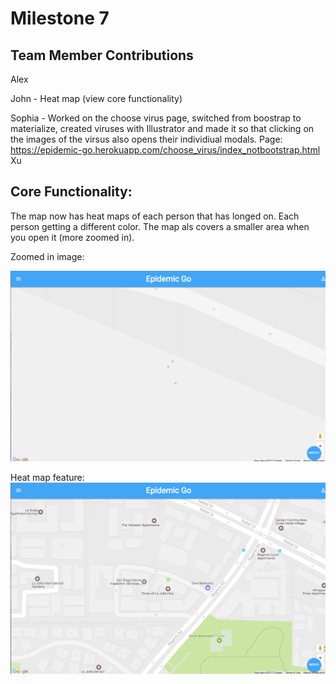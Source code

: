 # Milestone 7

## Team Member Contributions
Alex

John - Heat map (view core functionality)

Sophia - Worked on the choose virus page, switched from boostrap to materialize, created viruses with Illustrator
         and made it so that clicking on the images of the virsus also opens their individiual modals. 
         Page: https://epidemic-go.herokuapp.com/choose_virus/index_notbootstrap.html
Xu

## Core Functionality:
The map now has heat maps of each person that has longed on. Each person getting a different color.
The map als covers a smaller area when you open it (more zoomed in).

Zoomed in image:

![ScreenGrab](https://raw.githubusercontent.com/johnpallag/MashedPotatoRacoons/master/milestone7_zoom.png)


Heat map feature:
![ScreenGrab](https://raw.githubusercontent.com/johnpallag/MashedPotatoRacoons/master/milestone7_heatmap.png)
